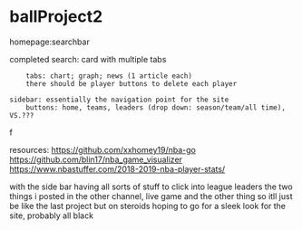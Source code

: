 # ballProject2

homepage:searchbar

completed search:
    card with multiple tabs 

        tabs: chart; graph; news (1 article each)
        there should be player buttons to delete each player

    sidebar: essentially the navigation point for the site 
        buttons: home, teams, leaders (drop down: season/team/all time), VS.???
    
            

f


resources: 
https://github.com/xxhomey19/nba-go
https://github.com/blin17/nba_game_visualizer
https://www.nbastuffer.com/2018-2019-nba-player-stats/


with the side bar having all sorts of stuff to click into
league leaders
the two things i posted in the other channel, live game and the other thing
so itll just be like the last project but on steroids
hoping to go for a sleek look for the site, probably all black
